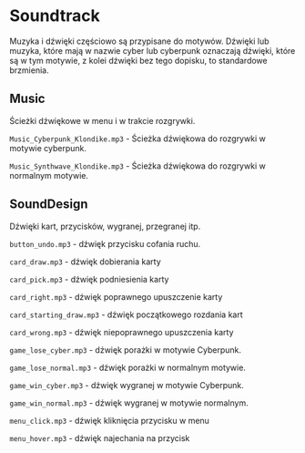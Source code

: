 # Soundtrack

Muzyka i dźwięki częściowo są przypisane do motywów. Dźwięki lub muzyka, które mają w nazwie cyber lub cyberpunk oznaczają dźwięki, które są w tym motywie, z kolei dźwięki bez tego dopisku, to standardowe brzmienia.

## Music

Ścieżki dźwiękowe w menu i w trakcie rozgrywki.

`Music_Cyberpunk_Klondike.mp3` - Ścieżka dźwiękowa do rozgrywki w motywie cyberpunk.

`Music_Synthwave_Klondike.mp3` - Ścieżka dźwiękowa do rozgrywki w normalnym motywie.

## SoundDesign

Dźwięki kart, przycisków, wygranej, przegranej itp.

`button_undo.mp3` - dźwięk przycisku cofania ruchu.

`card_draw.mp3` - dźwięk dobierania karty

`card_pick.mp3` - dźwięk podniesienia karty

`card_right.mp3` - dźwięk poprawnego upuszczenie karty

`card_starting_draw.mp3` - dźwięk początkowego rozdania kart

`card_wrong.mp3` - dźwięk niepoprawnego upuszczenia karty

`game_lose_cyber.mp3` - dźwięk porażki w motywie Cyberpunk.

`game_lose_normal.mp3` - dźwięk porażki w normalnym motywie.

`game_win_cyber.mp3` - dźwięk wygranej w motywie Cyberpunk.

`game_win_normal.mp3` - dźwięk wygranej w motywie normalnym.

`menu_click.mp3` - dźwięk kliknięcia przycisku w menu

`menu_hover.mp3` - dźwięk najechania na przycisk
